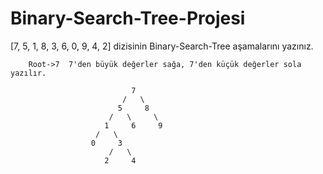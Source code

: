 # Binary-Search-Tree-Projesi
[7, 5, 1, 8, 3, 6, 0, 9, 4, 2] dizisinin Binary-Search-Tree aşamalarını yazınız.
        
        Root->7  7'den büyük değerler sağa, 7'den küçük değerler sola yazılır.
        
                               7
                             /   \  
                            5     8
                          /   \     \
                         1     6     9
                       /   \
                      0     3
                          /   \
                         2     4
